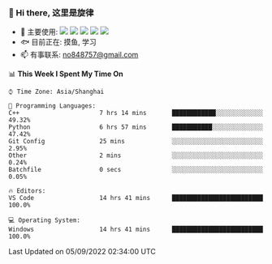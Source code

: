 ### 👋 Hi there, 这里是旋律
- 🔭 主要使用: 
![](https://img.shields.io/badge/-Python-3e74a2?style=flat-square&logo=Python&logoColor=fff)
![](https://img.shields.io/badge/-Java-007396?mstyle=flat-square&logo=Java&logoColor=fff)
![](https://img.shields.io/badge/-Node.js-339933?style=flat-square&logo=Node.js&logoColor=fff)
![](https://img.shields.io/badge/-PostgreSQL-4169e1?style=flat-square&logo=PostgreSQL&logoColor=fff)
![](https://img.shields.io/badge/-VSCode-007acc?style=flat-square&logo=Visual-Studio-Code&logoColor=fff)
- 🐟 目前正在: 摸鱼, 学习
- 📫 有事联系: no848757@gmail.com

<!--START_SECTION:waka-->
📊 **This Week I Spent My Time On** 

```text
⌚︎ Time Zone: Asia/Shanghai

💬 Programming Languages: 
C++                      7 hrs 14 mins       ████████████░░░░░░░░░░░░░   49.32% 
Python                   6 hrs 57 mins       ███████████░░░░░░░░░░░░░░   47.42% 
Git Config               25 mins             ░░░░░░░░░░░░░░░░░░░░░░░░░   2.95% 
Other                    2 mins              ░░░░░░░░░░░░░░░░░░░░░░░░░   0.24% 
Batchfile                0 secs              ░░░░░░░░░░░░░░░░░░░░░░░░░   0.05%

🔥 Editors: 
VS Code                  14 hrs 41 mins      █████████████████████████   100.0%

💻 Operating System: 
Windows                  14 hrs 41 mins      █████████████████████████   100.0%

```


 Last Updated on 05/09/2022 02:34:00 UTC
<!--END_SECTION:waka-->
